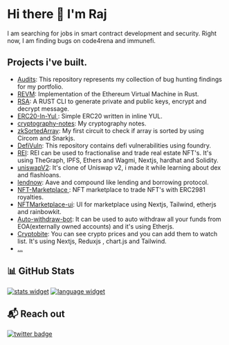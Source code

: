 <h1 align="left">
  Hi there 👋 I'm Raj
</h1>

I am searching for jobs in smart contract development and security. Right now, I am finding bugs on code4rena and immunefi.

## Projects i've built.

- [Audits](https://github.com/0xRajkumar/audits): This repository represents my collection of bug hunting findings for my portfolio.
- [REVM](https://github.com/0xRajkumar/revm): Implementation of the Ethereum Virtual Machine in Rust.
- [RSA](https://github.com/0xRajkumar/RSA): A RUST CLI to generate private and public keys, encrypt and decrypt message.
- [ERC20-In-Yul ](https://github.com/0xRajkumar/ERC20-In-Yul): Simple ERC20 written in inline YUL.
- [cryptography-notes](https://github.com/0xRajkumar/cryptography-notes): My cryptography notes.
- [zkSortedArray](https://github.com/0xRajkumar/zkSortedArray): My first circuit to check if array is sorted by using Circom and Snarkjs.
- [DefiVuln](https://github.com/0xRajkumar/DefiVuln): This repository contains defi vulnerabilities using foundry.
- [REI](https://github.com/0xRajkumar/rei): REI can be used to fractionalise and trade real estate NFT's. It's using TheGraph, IPFS, Ethers and Wagmi, Nextjs, hardhat and Solidity. 
- [uniswapV2](https://github.com/0xRajkumar/uniswapV2): It's clone of Uniswap v2, i made it while learning about dex and flashloans.
- [lendnow](https://github.com/0xRajkumar/lendnow): Aave and compound like lending and borrowing protocol.
- [NFT-Marketplace ](https://github.com/0xRajkumar/NFT-Marketplace): NFT marketplace to trade NFT's with ERC2981 royalties.
- [NFTMarketplace-ui](https://github.com/0xRajkumar/Marketplace-ui): UI for marketplace using Nextjs, Tailwind, etherjs and rainbowkit.
- [Auto-withdraw-bot](https://github.com/0xRajkumar/auto-withdraw-bot): It can be used to auto withdraw all your funds from EOA(externally owned accounts) and it's using Etherjs.
- [Cryptobite](https://github.com/0xRajkumar/Cryptobite): You can see crypto prices and you can add them to watch list. It's using Nextjs, Reduxjs , chart.js and Tailwind.
- [...](https://github.com/0xRajkumar?tab=repositories)


## 📊 GitHub Stats

[![stats widget]][0xrajkumar-user]
[![language widget]][0xrajkumar-user]

[0xrajkumar-user]: https://github.com/0xRajkumar
[stats widget]: https://github-readme-stats.vercel.app/api?username=0xRajkumar&hide=issues&show_icons=true&line_height=25&count_private=true&title_color=C9D1D9&text_color=c9cacc&icon_color=04AFD3&bg_color=121820&hide_border=true&custom_title=Rajkumar's%20GitHub%20Stats
[language widget]: https://github-readme-stats.vercel.app/api/top-langs/?username=0xRajkumar&langs_count=6&hide=css,html,less&line_height=25&title_color=C9D1D9&text_color=c9cacc&icon_color=04AFD3&bg_color=121820&count_private=true&hide_border=true&layout=compact&card_width=265
[activity graph]: https://activity-graph.herokuapp.com/graph?username=0xRajkumar&bg_color=0D1117&title_color=C9D1D9&color=c9cacc&line=04AFD3&point=04AFD3&hide_border=true&custom_title=Rajkumar's%20Contribution%20Graph

## 📬 Reach out

[![twitter badge]](https://twitter.com/0xRajkumar)

[twitter badge]: https://img.shields.io/badge/Twitter-1DA1F2?&style=for-the-badge&logo=twitter&logoColor=white
